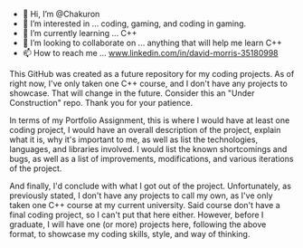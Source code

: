- 👋 Hi, I’m @Chakuron
- 👀 I’m interested in ... coding, gaming, and coding in gaming.
- 🌱 I’m currently learning ... C++
- 💞️ I’m looking to collaborate on ... anything that will help me learn C++
- 📫 How to reach me ... www.linkedin.com/in/david-morris-35180998

<!---
Chakuron/Chakuron is a ✨ special ✨ repository because its `README.md` (this file) appears on your GitHub profile.
You can click the Preview link to take a look at your changes.
--->

This GitHub was created as a future repository for my coding projects. As of right now, I've only taken one C++ course, and I don't have any projects to showcase.
That will change in the future. Consider this an "Under Construction" repo. Thank you for your patience.

In terms of my Portfolio Assignment, this is where I would have at least one coding project, I would have an overall description of the project,
explain what it is, why it's important to me, as well as list the technologies, languages, and libraries involved. I would list the known shortcomings
and bugs, as well as a list of improvements, modifications, and various iterations of the project.

And finally, I'd conclude with what I got out of the project. Unfortunately, as previously stated, I don't have any projects to call my own, as I've only taken
one C++ course at my current university. Said course don't have a final coding project, so I can't put that here either. However, before I graduate, I will have
one (or more) projects here, following the above format, to showcase my coding skills, style, and way of thinking.
